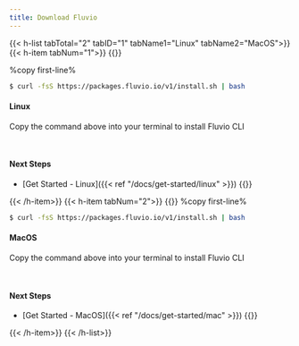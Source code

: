```yaml
---
title: Download Fluvio
---
```


{{< h-list tabTotal="2" tabID="1" tabName1="Linux" tabName2="MacOS">}}
{{< h-item tabNum="1">}}
{{<download-card>}}

%copy first-line%

```bash
$ curl -fsS https://packages.fluvio.io/v1/install.sh | bash
```

#### Linux

Copy the command above into your terminal to install Fluvio CLI

</br>


#### Next Steps
* [Get Started - Linux]({{< ref "/docs/get-started/linux" >}})
{{</download-card>}}

{{< /h-item>}}
{{< h-item tabNum="2">}}
{{<download-card>}}
%copy first-line%
```bash
$ curl -fsS https://packages.fluvio.io/v1/install.sh | bash
```
#### MacOS
Copy the command above into your terminal to install Fluvio CLI

</br>

#### Next Steps
* [Get Started - MacOS]({{< ref "/docs/get-started/mac" >}})
{{</download-card>}}


{{< /h-item>}}
{{< /h-list>}}